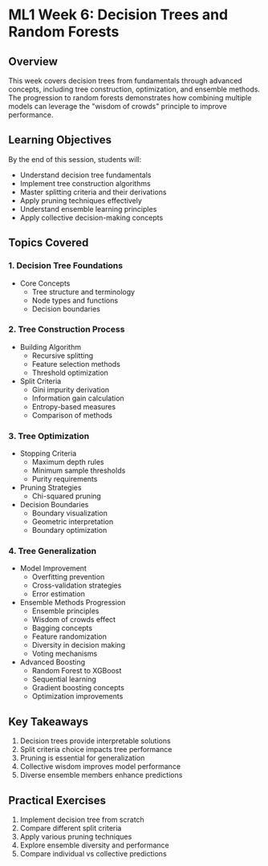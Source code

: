 # ML1 Week 6: Decision Trees and Random Forests

## Overview
This week covers decision trees from fundamentals through advanced concepts, including tree construction, optimization, and ensemble methods. The progression to random forests demonstrates how combining multiple models can leverage the "wisdom of crowds" principle to improve performance.

## Learning Objectives
By the end of this session, students will:
- Understand decision tree fundamentals
- Implement tree construction algorithms
- Master splitting criteria and their derivations
- Apply pruning techniques effectively
- Understand ensemble learning principles
- Apply collective decision-making concepts

## Topics Covered

### 1. Decision Tree Foundations
- Core Concepts
  * Tree structure and terminology
  * Node types and functions
  * Decision boundaries

### 2. Tree Construction Process
- Building Algorithm
  * Recursive splitting
  * Feature selection methods
  * Threshold optimization
- Split Criteria
  * Gini impurity derivation
  * Information gain calculation
  * Entropy-based measures
  * Comparison of methods

### 3. Tree Optimization
- Stopping Criteria
  * Maximum depth rules
  * Minimum sample thresholds
  * Purity requirements
- Pruning Strategies
  * Chi-squared pruning
- Decision Boundaries
  * Boundary visualization
  * Geometric interpretation
  * Boundary optimization

### 4. Tree Generalization
- Model Improvement
  * Overfitting prevention
  * Cross-validation strategies
  * Error estimation
- Ensemble Methods Progression
  * Ensemble principles
  * Wisdom of crowds effect
  * Bagging concepts
  * Feature randomization
  * Diversity in decision making
  * Voting mechanisms
- Advanced Boosting
  * Random Forest to XGBoost
  * Sequential learning
  * Gradient boosting concepts
  * Optimization improvements

## Key Takeaways
1. Decision trees provide interpretable solutions
2. Split criteria choice impacts tree performance
3. Pruning is essential for generalization
4. Collective wisdom improves model performance
5. Diverse ensemble members enhance predictions

## Practical Exercises
1. Implement decision tree from scratch
2. Compare different split criteria
3. Apply various pruning techniques
4. Explore ensemble diversity and performance
5. Compare individual vs collective predictions 